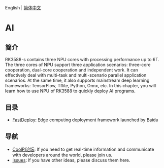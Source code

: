 English | [简体中文](./README_CN.md)

# AI

## 简介

RK3588-s contains three NPU cores with processing performance up to 6T.
The three cores of NPU support three application scenarios: three-core cooperation, dual-core cooperation and independent work.
It can effectively deal with multi-task and multi-scenario parallel application scenarios. At the same time, it also supports mainstream deep learning frameworks: TensorFlow, Tflite, Python, Onnx, etc.
In this chapter, you will learn how to use NPU of RK3588 to quickly deploy AI programs.

## 目录

* [FastDeploy](./FastDeploy/README.md): Edge computing deployment framework launched by Baidu

## 导航

* [CoolPI论坛](https://www.cool-pi.com): If you need to get real-time information and communicate with developers around the world, please join us.
* [Issues](https://github.com/yanyitech/coolpi_4B_docs/issues): If you have other ideas, please discuss them here.